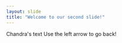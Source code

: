 ```yaml
---
layout: slide
title: "Welcome to our second slide!"
---
```

Chandra's text
Use the left arrow to go back!
